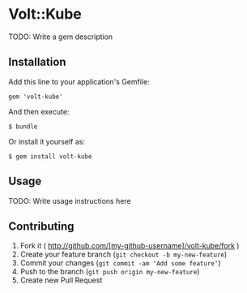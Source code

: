 # Volt::Kube

TODO: Write a gem description

## Installation

Add this line to your application's Gemfile:

    gem 'volt-kube'

And then execute:

    $ bundle

Or install it yourself as:

    $ gem install volt-kube

## Usage

TODO: Write usage instructions here

## Contributing

1. Fork it ( http://github.com/[my-github-username]/volt-kube/fork )
2. Create your feature branch (`git checkout -b my-new-feature`)
3. Commit your changes (`git commit -am 'Add some feature'`)
4. Push to the branch (`git push origin my-new-feature`)
5. Create new Pull Request
